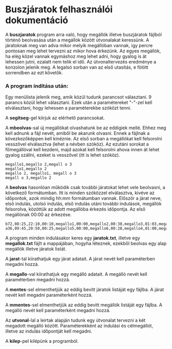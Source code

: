 # Buszjáratok felhasználói dokumentáció

A **buszjaratok** program arra való, hogy megállók illetve buszjáratok fájlból történő beolvasása után a megállók között útvonalakat keressünk. A járatoknak meg van adva mikor melyik megállóban vannak, igy percre pontosan meg lehet tervezni az mikor hova érkezünk. Az egyes megállók, ha elég közel vannak egymáshoz meg lehet adni, hogy gyalog is át lehessen jutni, ezalatt nem telik el idő. Az útvonaltervezés eredménye a konzolon jelenik meg. A legalsó sorban van az első utasitás, e fölött sorrendben az ezt követők.

### A program inditása után:

Egy menülista jelenik meg, amik közül tudunk parancsot választani. 9 parancs közül lehet választani. Ezek után a paramétereket "-"-zel kell elválasztani, hogy lehessen a paraméterekbe szóközt tenni.

A **segitseg**-gel kiirjuk az elérhető parancsokat.

A **mbeolvas**-sal új megállókat olvashatunk be az eddigiek mellé. Ehhez meg kell adnunk a fájl nevét, amiből be akarunk olvasni. Ennek a fájlnak a kövezkezőképpen kell kinéznie. Az első sorban a megállókat kell felsorolni vesszővel elválasztva (lehet a névben szóköz). Az ezutáni sorokat a főmegállóval kell kezdeni, majd azokat kell felsorolni ahova innen át lehet gyalog szállni, ezeket is vesszővel (itt is lehet szóköz).

```
megallo1,megallo 2,megall o 3
megallo1,megallo 2
megallo 2, megallo1, megall o 3
megall o 3,megallo 2
```

A **beolvas** hasonlóan működik csak további járatokat lehet vele beolvasni, a következő formátumban. Itt is minden szóközzel elválasztva, kivéve az időpontok, azok mindig hh:mm formátumban vannak. Először a járat neve, első indulás, utolsó indulás, első indulás utáni további indulások, megállók felsorolva, közöttük az adott megállóba érkezés időpontja. Az első megállónak 00:00 az érkezése.

```
b72,08:25,22:10,00:10,megallo1,00:00,megallo2,00:38,megallo3,01:03,megallo4,01:42,megallo3,2:15,megallo2,2:55,megallo1,3:10
a36,09:45,20:50,00:25,megallo5,00:00,megallo6,00:28,megallo4,01:00,megallo2,01:25,megallo4,1:55,megallo6,2:22,megallo5,2:49
```

A program minden indulásakor keres egy **jaratok.txt**, illetve egy **megallok.txt** fájlt a mappájában, hogyha léteznek, ezekből beolvas egy alap megállók illetve járatok listát.

A **jarat**-tal kiirathatjuk egy járat adatait. A járat nevét kell paraméterben megadni hozzá.

A **megallo**-val kiirathatjuk egy megálló adatait. A megálló nevét kell paraméterben megadni hozzá.

A **mentes**-sel elmenthetjük az eddig bevitt járatok listáját egy fájlba. A járat nevét kell megadni paraméterként hozzá.

A **mmentes**-sel elmenthetjük az eddig bevitt megállók listáját egy fájlba. A megálló nevét kell paraméterként megadni hozzá.

Az **utvonal**-lal a leirtak alapján tudunk egy útvonalat tervezni a két megadott megálló között. Paraméterekként az indulási és célmegállót, illetve az indulás időpontját kell megadni.

A **kilep**-pel kilépünk a programból.
